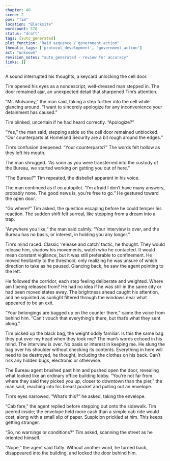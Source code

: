 ```yaml
---
chapter: 40
scene: 2
pov: "Tim"
location: "Blacksite"
wordcount: 578
status: "draft"
tags: [auto_generated]
plot_function: "Raid sequence / government action"
thematic_tags: ['protocol_development', 'government_action']
act: "unknown"
revision_notes: "auto_generated - review for accuracy"
links: []
---
```


A sound interrupted his thoughts, a keycard unlocking the cell door. 

Tim opened his eyes as a nondescript, well-dressed man stepped in. The door remained ajar, an unexpected detail that sharpened Tim’s attention. 

“Mr. Mulvaney,” the man said, taking a step further into the cell while glancing around. “I want to sincerely apologize for any inconvenience your detainment has caused.” 

Tim blinked, uncertain if he had heard correctly. “Apologize?” 

“Yes,” the man said, stepping aside so the cell door remained unblocked. “Our counterparts at Homeland Security are a bit rough around the edges.” 

Tim’s confusion deepened. “Your counterparts?” The words felt hollow as they left his mouth. 

The man shrugged. “As soon as you were transferred into the custody of the Bureau, we started working on getting you out of here.” 

“The Bureau?” Tim repeated, the disbelief apparent in his voice. 

The man continued as if on autopilot. “I’m afraid I don’t have many answers, probably none. The good news is, you’re free to go.” He gestured toward the open door. 

“Go where?” Tim asked, the question escaping before he could temper his reaction. The sudden shift felt surreal, like stepping from a dream into a trap. 

“Anywhere you like,” the man said calmly. “Your interview is over, and the Bureau has no basis, or interest, in holding you any longer.” 

Tim’s mind raced. Classic ‘release and catch’ tactic, he thought. They would release him, shadow his movements, watch who he contacted. It would mean constant vigilance, but it was still preferable to confinement. He moved hesitantly to the threshold, only realizing he was unsure of which direction to take as he paused. Glancing back, he saw the agent pointing to the left. 

He followed the corridor, each step feeling deliberate and weighted. Where am I being released from? He had no idea if he was still in the same city or had been moved states away. The brightness ahead caught his attention, and he squinted as sunlight filtered through the windows near what appeared to be an exit. 

“Your belongings are bagged up on the counter there,” came the voice from behind him. “Can’t vouch that everything’s there, but that’s what they sent along.” 

Tim picked up the black bag, the weight oddly familiar. Is this the same bag they put over my head when they took me? The man’s words echoed in his mind. The interview is over. No basis or interest in keeping me. He slung the bag over his shoulder without checking its contents. Everything in here will need to be destroyed, he thought, including the clothes on his back. Can’t risk any hidden bugs, electronic or otherwise. 

The Bureau agent brushed past him and pushed open the door, revealing what looked like an ordinary office building lobby. “You’re not far from where they said they picked you up, closer to downtown than the pier,” the man said, reaching into his breast pocket and pulling out an envelope. 

Tim’s eyes narrowed. “What’s this?” he asked, taking the envelope. 

“Cab fare,” the agent replied before stepping out onto the sidewalk. Tim peered inside; the envelope held more cash than a simple cab ride would cost, along with a small slip of paper. Suspicion prickled at him. This keeps getting stranger. 

“So, no warnings or conditions?” Tim asked, scanning the street as he oriented himself. 

“Nope,” the agent said flatly. Without another word, he turned back, disappeared into the building, and locked the door behind him.
